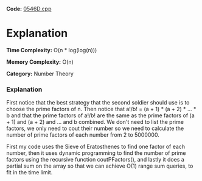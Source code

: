 **Code:** [0546D.cpp](./0546D.cpp)

# Explanation

**Time Complexity:** O(n * log(log(n)))

**Memory Complexity:** O(n) 

**Category:** Number Theory

### Explanation

First notice that the best strategy that the second soldier should use is to choose the prime factors of n. Then notice that a!/b! = (a + 1) * (a + 2) * ... * b and that the prime factors of a!/b! are the same as the prime factors of (a + 1) and (a + 2) and ... and b combined. We don't need to list the prime factors, we only need to cout their number so we need to calculate the number of prime factors of each number from 2 to 5000000.

First my code uses the Sieve of Eratosthenes to find one factor of each number, then it uses dynamic programming to find the number of prime factors using the recursive function coutPFactors(), and lastly it does a partial sum on the array so that we can achieve O(1) range sum queries, to fit in the time limit.
